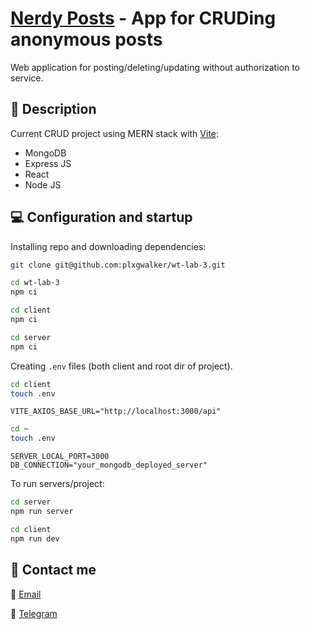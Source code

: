# [Nerdy Posts](https://nerdy-posts.vercel.app/) - App for CRUDing anonymous posts

Web application for posting/deleting/updating without authorization to service.

## :pencil: Description

Current CRUD project using MERN stack with [Vite](https://vitejs.dev/):

- MongoDB
- Express JS
- React
- Node JS

## :computer: Configuration and startup

Installing repo and downloading dependencies:

```bash
git clone git@github.com:plxgwalker/wt-lab-3.git

cd wt-lab-3
npm ci

cd client
npm ci

cd server
npm ci
```

Creating `.env` files (both client and root dir of project).

```bash
cd client
touch .env
```

```env
VITE_AXIOS_BASE_URL="http://localhost:3000/api"
```

```bash
cd ~
touch .env
```

```env
SERVER_LOCAL_PORT=3000
DB_CONNECTION="your_mongodb_deployed_server"
```

To run servers/project:

```bash
cd server
npm run server

cd client
npm run dev
```

## :iphone: Contact me

:email: [Email](mailto:olegsuv.dev@gmail.com)

:calling: [Telegram](https://t.me/suph0mi3)
